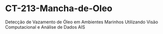# CT-213-Mancha-de-Oleo
Detecção de Vazamento de Óleo em Ambientes Marinhos Utilizando Visão Computacional e Análise de Dados AIS
